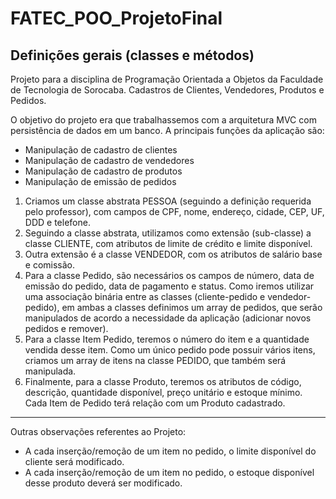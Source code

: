 # FATEC_POO_ProjetoFinal
## Definições gerais (classes e métodos)
Projeto para a disciplina de Programação Orientada a Objetos da Faculdade de Tecnologia de Sorocaba. Cadastros de Clientes, Vendedores, Produtos e Pedidos.

O objetivo do projeto era que trabalhassemos com a arquitetura MVC com persistência de dados em um banco.
A principais funções da aplicação são: 
- Manipulação de cadastro de clientes
- Manipulação de cadastro de vendedores
- Manipulação de cadastro de produtos
- Manipulação de emissão de pedidos

1. Criamos um classe abstrata PESSOA (seguindo a definição requerida pelo professor), com campos de CPF, nome, endereço, cidade, CEP, UF, DDD e telefone.
2. Seguindo a classe abstrata, utilizamos como extensão (sub-classe) a classe CLIENTE, com atributos de limite de crédito e limite disponível.
3. Outra extensão é a classe VENDEDOR, com os atributos de salário base e comissão.
4. Para a classe Pedido, são necessários os campos de número, data de emissão do pedido, data de pagamento e status.
Como iremos utilizar uma associação binária entre as classes (cliente-pedido e vendedor-pedido), em ambas a classes definimos um array de pedidos, que serão manipulados de acordo a necessidade da aplicação (adicionar novos pedidos e remover). 
5. Para a classe Item Pedido, teremos o número do item e a quantidade vendida desse item. Como um único pedido pode possuir vários itens, criamos um array de itens na classe PEDIDO, que também será manipulada.
6. Finalmente, para a classe Produto, teremos os atributos de código, descrição, quantidade disponível, preço unitário e estoque mínimo. Cada Item de Pedido terá relação com um Produto cadastrado. 

---

Outras observações referentes ao Projeto: 
- A cada inserção/remoção de um item no pedido, o limite disponível do cliente será modificado. 
- A cada inserção/remoção de um item no pedido, o estoque disponível desse produto deverá ser modificado.

